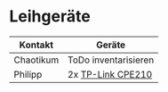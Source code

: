 # Leihgeräte

| Kontakt            |        Geräte                                                 |
| ----------------   |   ----------------------                                      |
| Chaotikum          | ToDo inventarisieren				             |
| Philipp            | 2x [TP-Link CPE210](https://wiki.freifunk.net/TP-Link_CPE210) |
